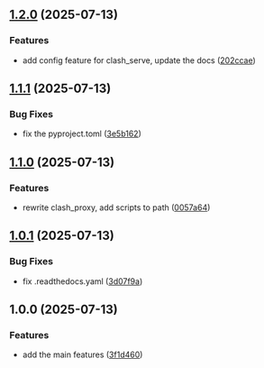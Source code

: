 ## [1.2.0](https://github.com/sleeping-in-bed/clash_tools/compare/v1.1.1...v1.2.0) (2025-07-13)

### Features

* add config feature for clash_serve, update the docs ([202ccae](https://github.com/sleeping-in-bed/clash_tools/commit/202ccaeb272fd6afcfb210b68d67f5abb35ab73a))

## [1.1.1](https://github.com/sleeping-in-bed/clash_tools/compare/v1.1.0...v1.1.1) (2025-07-13)

### Bug Fixes

* fix the pyproject.toml ([3e5b162](https://github.com/sleeping-in-bed/clash_tools/commit/3e5b162fe3422c526bbcff033aab38f67b2089ed))

## [1.1.0](https://github.com/sleeping-in-bed/clash_tools/compare/v1.0.1...v1.1.0) (2025-07-13)

### Features

* rewrite clash_proxy, add scripts to path ([0057a64](https://github.com/sleeping-in-bed/clash_tools/commit/0057a646708228c48627ececc4c6629d07a47f5d))

## [1.0.1](https://github.com/sleeping-in-bed/clash_tools/compare/v1.0.0...v1.0.1) (2025-07-13)

### Bug Fixes

* fix .readthedocs.yaml ([3d07f9a](https://github.com/sleeping-in-bed/clash_tools/commit/3d07f9ac0eb2196a5de121d2a9afd299f9fe5bd1))

## 1.0.0 (2025-07-13)

### Features

* add the main features ([3f1d460](https://github.com/sleeping-in-bed/clash_tools/commit/3f1d460d3c0d2fe61f620d00d1a248a6ff4f6aa8))
